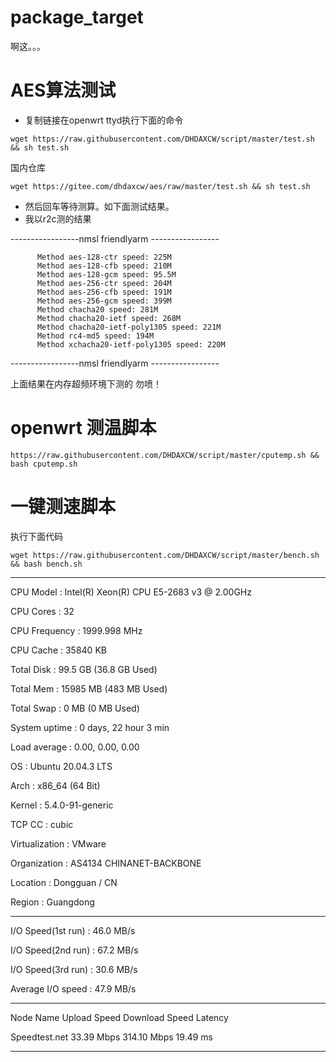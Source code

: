 # package_target
啊这。。。
# AES算法测试
- 复制链接在openwrt ttyd执行下面的命令
``` 
wget https://raw.githubusercontent.com/DHDAXCW/script/master/test.sh && sh test.sh
```
国内仓库 
```
wget https://gitee.com/dhdaxcw/aes/raw/master/test.sh && sh test.sh
```
- 然后回车等待测算。如下面测试结果。
- 我以r2c测的结果

-----------------nmsl friendlyarm -----------------
          
          Method aes-128-ctr speed: 225M          
          Method aes-128-cfb speed: 210M         
          Method aes-128-gcm speed: 95.5M          
          Method aes-256-ctr speed: 204M          
          Method aes-256-cfb speed: 191M        
          Method aes-256-gcm speed: 399M         
          Method chacha20 speed: 281M         
          Method chacha20-ietf speed: 268M          
          Method chacha20-ietf-poly1305 speed: 221M          
          Method rc4-md5 speed: 194M          
          Method xchacha20-ietf-poly1305 speed: 220M
-----------------nmsl friendlyarm -----------------

上面结果在内存超频环境下测的 勿喷！

# openwrt 测温脚本

```
https://raw.githubusercontent.com/DHDAXCW/script/master/cputemp.sh && bash cputemp.sh
```

# 一键测速脚本
执行下面代码
```
wget https://raw.githubusercontent.com/DHDAXCW/script/master/bench.sh && bash bench.sh
```
----------------------------------------------------------------------

 CPU Model             : Intel(R) Xeon(R) CPU E5-2683 v3 @ 2.00GHz
 
 CPU Cores             : 32
 
 CPU Frequency         : 1999.998 MHz
 
 CPU Cache             : 35840 KB
 
 Total Disk            : 99.5 GB (36.8 GB Used)
 
 Total Mem             : 15985 MB (483 MB Used)
 
 Total Swap            : 0 MB (0 MB Used)
 
 System uptime         : 0 days, 22 hour 3 min
 
 Load average          : 0.00, 0.00, 0.00
 
 OS                    : Ubuntu 20.04.3 LTS
 
 Arch                  : x86_64 (64 Bit)
 
 Kernel                : 5.4.0-91-generic
 
 TCP CC                : cubic
 
 Virtualization        : VMware
 
 Organization          : AS4134 CHINANET-BACKBONE
 
 Location              : Dongguan / CN
 
 Region                : Guangdong
 
----------------------------------------------------------------------

 I/O Speed(1st run)    : 46.0 MB/s
 
 I/O Speed(2nd run)    : 67.2 MB/s
 
 I/O Speed(3rd run)    : 30.6 MB/s
 
 Average I/O speed     : 47.9 MB/s
 
 
----------------------------------------------------------------------

 Node Name        Upload Speed      Download Speed      Latency
 
 Speedtest.net    33.39 Mbps        314.10 Mbps         19.49 ms
 
----------------------------------------------------------------------
